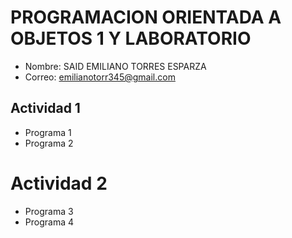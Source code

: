 # PROGRAMACION ORIENTADA A OBJETOS 1 Y LABORATORIO

- Nombre: SAID EMILIANO TORRES ESPARZA
- Correo: emilianotorr345@gmail.com

## Actividad 1
- Programa 1
- Programa 2

# Actividad 2
- Programa 3
- Programa 4